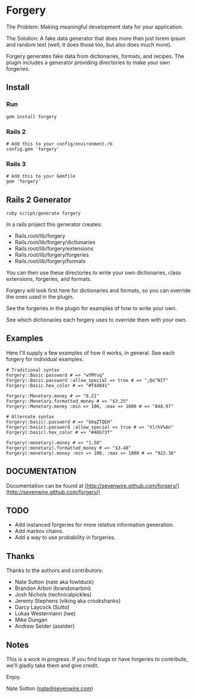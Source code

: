 # Forgery

The Problem:
Making meaningful development data for your application.

The Solution:
A fake data generator that does more than just lorem ipsum and random text
(well, it does those too, but also does much more).

Forgery generates fake data from dictionaries, formats, and recipes.  The
plugin includes a generator providing directories to make your own forgeries.


## Install

### Run

    gem install forgery

### Rails 2

    # Add this to your config/environment.rb
    config.gem 'forgery'

### Rails 3

    # Add this to your Gemfile
    gem 'forgery'

## Rails 2 Generator

    ruby script/generate forgery

In a rails project this generator creates:

* Rails.root/lib/forgery
* Rails.root/lib/forgery/dictionaries
* Rails.root/lib/forgery/extensions
* Rails.root/lib/forgery/forgeries
* Rails.root/lib/forgery/formats

You can then use these directories to write your own dictionaries, class
extensions, forgeries, and formats.

Forgery will look first here for dictionaries and formats, so you can override
the ones used in the plugin.

See the forgeries in the plugin for examples of how to write your own.

See which dictionaries each forgery uses to override them with your own.


## Examples

Here I'll supply a few examples of how it works, in general.  See each forgery
for individual examples.

    # Traditional syntax
    Forgery::Basic.password # => "wYMYvq"
    Forgery::Basic.password :allow_special => true # => ";Qo^N[T"
    Forgery::Basic.hex_color # => "#f4d841"
    
    Forgery::Monetary.money # => "8.21"
    Forgery::Monetary.formatted_money # => "$3.25"
    Forgery::Monetary.money :min => 100, :max => 1000 # => "848.97"
    
    # Alternate syntax
    Forgery(:basic).password # => "b6qZTQEH"
    Forgery(:basic).password :allow_special => true # => "XlrhV%An"
    Forgery(:basic).hex_color # => "#46b73f"
    
    Forgery(:monetary).money # => "1.58"
    Forgery(:monetary).formatted_money # => "$3.48"
    Forgery(:monetary).money :min => 100, :max => 1000 # => "923.36"

## DOCUMENTATION

Documentation can be found at [http://sevenwire.github.com/forgery/](http://sevenwire.github.com/forgery/)

## TODO

* Add instanced forgeries for more relative information generation.
* Add markov chains.
* Add a way to use probability in forgeries.

## Thanks

Thanks to the authors and contributors:

* Nate Sutton (nate aka fowlduck)
* Brandon Arbini (brandonarbini)
* Josh Nichols (technicalpickles)
* Jeremy Stephens (viking aka crookshanks)
* Darcy Laycock (Sutto)
* Lukas Westermann (lwe)
* Mike Dungan
* Andrew Selder (aselder)

## Notes

This is a work in progress.  If you find bugs or have forgeries to contribute,
we'll gladly take them and give credit.

Enjoy.

Nate Sutton (nate@sevenwire.com)